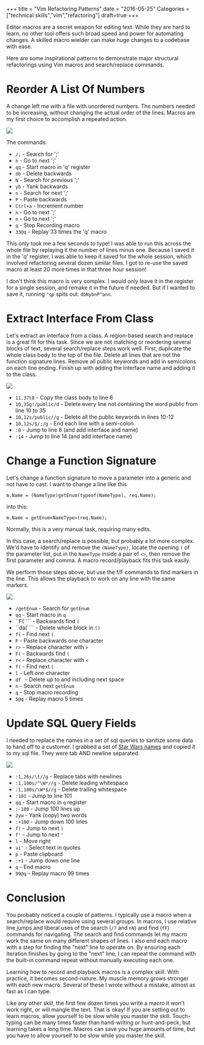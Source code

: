 +++
title = "Vim Refactoring Patterns"
date = "2016-05-25"
Categories = ["technical skills","vim","refactoring"]
draft=true
+++

Editor macros are a secret weapon for editing text. While they are hard to
learn, no other tool offers such broad speed and power for automating changes. A
skilled macro wielder can make huge changes to a codebase with ease.

Here are some inspirational patterns to demonstrate major structural
refactorings using Vim macros and search/replace commands.

<!-- # Macro Saving -->

<!-- When you build a complex macro and want to save it for later, just save it off -->
<!-- to a file. Since a macro is just a list of commands to execute, you can copy and -->
<!-- paste macros into registers just like text: -->

<!-- * ```"qp``` - Paste the 'q' register contents -->
<!-- * ```"qy``` - Insert selected text into the 'q' register -->

# Reorder A List Of Numbers

A change left me with a file with unordered numbers. The numbers needed to be
increasing, without changing the actual order of the lines. Macros are my first
choice to accomplish a repeated action.

<img class="pull-left" src="/images/proto-macro-small.gif"></img>
<div class="container-fluid">
</div>

The commands:

* ```/;``` - Search for ';'
* ```n```  - Go to next ';'
* ```qq``` - Start macro in 'q' register
* ```db``` - Delete backwards
* ```N```  - Search for previous ';'
* ```yb``` - Yank backwards
* ```n```  - Search for next ';'
* ```P```  - Paste backwards
* ```Ctrl+a``` - Increment number
* ```n```  - Go to next ';'
* ```n```  - Go to next ';'
* ```q```  - Stop Recording macro
* ```33@q``` - Replay 33 times the 'q' macro

This only took me a few seconds to type! I was able to run this across the whole
file by replaying it the number of lines minus one. Because I saved it in the
'q' register, I was able to keep it saved for the whole session, which involved
refactoring several dozen similar files. I got to re-use the saved macro at
least 20 more times in that three hour session!

I don't think this macro is very complex. I would only leave it in the register
for a single session, and remake it in the future if needed. But if I wanted to
save it, running ```"qp``` spits out: ```dbNybnP^ann```.

<div class="container-fluid">
</div>

# Extract Interface From Class 

Let's extract an interface from a class. A region-based search and replace is a
great fit for this task. Since we are not matching or reordering several blocks
of text, several search/replace steps work well. First, duplicate the whole
class body to the top of the file. Delete all lines that are not the function
signature lines. Remove all public keywords and add in semicolons on each line
ending. Finish up with adding the interface name and adding it to the class.

<img class="pull-left" src="/images/interface-small.gif"></img>
<div class="container-fluid">
</div>

* ```11,37t8``` - Copy the class body to line 8
* ```10,35g!/public/d``` - Delete every line not containing the word public from
  line 10 to 35
* ```10,12s/public//g``` - Delete all the public keywords in lines 10-12
* ```10,12s/$/;/g``` - End each line with a semi-colon
* ```:8``` - Jump to line 8 (and add interface and name)
* ```:14``` - Jump to line 14 (and add interface name)

<div class="container-fluid">
</div>

# Change a Function Signature

Let's change a function signature to move a parameter into a generic and not
have to cast. I want to change a line like this

``` m.Name = (NameType)getEnum(typeof(NameType), req.Name); ```

into this:

``` m.Name = getEnum<NameType>(req.Name); ```

Normally, this is a very manual task, requiring many edits.

In this case, a search/replace is possible, but probably a lot more complex.
We'd have to identify and remove the ```(NameType)```, locate the opening
```(``` of the parameter list, put in the ```NameType``` inside a pair of
```<>```, then remove the first parameter and comma. A macro record/playback
fits this task easily.

We perform those steps above, but use the f/F commands to find markers in the
line. This allows the playback to work on any line with the same markers.

<img src="/images/generic2.gif"></img>
<div class="container-fluid">
</div>

* ```/getEnum``` - Search for ```getEnum```
* ```qq``` - Start macro in ```q```
* ``F(```` - Backwards find ```(```
* ``da(```` - Delete whole block in ```()```
* ```f(``` - Find next ```(```
* ```P``` - Paste backwards one character
* ```r>``` - Replace character with ```>```
* ```F(``` - Backwards find ```(```
* ```r<``` - Replace character with ```<```
* ```f(``` - Find next ```(```
* ```l``` - Left one character
* ```df ``` - Delete up to and including next space
* ```n``` - Search next ```getEnum```
* ```q``` - Stop macro recording
* ```5@q``` - Replay macro 5 times

<div class="container-fluid">
</div>

# Update SQL Query Fields

I needed to replace the names in a set of sql queries to sanitize some data to
hand off to a customer. I grabbed a set of
[Star Wars names](http://www.dimfuture.net/starwars/random/generate.php) and
copied it to my sql file. They were tab AND newline separated.

<img src="/images/rename.gif"></img>
<div class="container-fluid">
</div>

* ```:1,26s/\t//g``` - Replace tabs with newlines
* ```:1,100s/^\W*//g``` - Delete leading whitespace
* ```:1,100s/\W*$//g``` - Delete trailing whitespace
* ```:101``` - Jump to line 101
* ```qq``` - Start macro in ```q``` register
* ```:-100``` - Jump 100 lines up
* ```2yw``` - Yank (copy) two words
* ```:+100``` - Jump down 100 lines
* ```f)``` - Jump to next ```)```
* ```f'``` - Jump to next ```'```
* ```l``` - Move right
* ```vi'``` - Select text in quotes
* ```p``` - Paste clipboard
* ```:+1``` - Jump down one line
* ```q``` - End macro
* ```99@q``` - Replay macro 99 times

# Conclusion

You probably noticed a couple of patterns. I typically use a macro when a
search/replace would require using several groups. In macros, I use relative
line jumps and liberal uses of the search (```/?``` and ```nN```) and find
(```fF```) commands for navigating. The search and find commands let my macro
work the same on many different shapes of lines. I also end each macro with a
step for finding the "next" line to operate on. By ensuring each iteration
finishes by going to the "next" line, I can repeat the command with the built-in
command repeat without manually executing each one.

Learning how to record and playback macros is a complex skill. With practice, it
becomes second-nature. My muscle memory grows stronger with each new macro.
Several of these I wrote without a mistake, almost as fast as I can type.

Like any other skill, the first few dozen times you write a macro it won't work
right, or will mangle the text. That is okay! If you are setting out to learn
macros, allow yourself to be slow while you master the skill. Touch-typing can
be many times faster than hand-writing or hunt-and-peck, but learning takes a
long time. Macros can save you huge amounts of time, but you have to allow
yourself to be slow while you master the skill.
